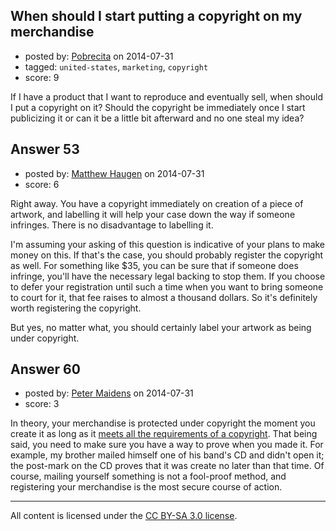## When should I start putting a copyright on my merchandise

- posted by: [Pobrecita](https://stackexchange.com/users/4602030/pobrecita) on 2014-07-31
- tagged: `united-states`, `marketing`, `copyright`
- score: 9

<p>If I have a product that I want to reproduce and eventually sell, when should I put a copyright on it? Should the copyright be immediately once I start publicizing it or can it be a little bit afterward and no one steal my idea?</p>



## Answer 53

- posted by: [Matthew Haugen](https://stackexchange.com/users/1325646/matthew-haugen) on 2014-07-31
- score: 6

<p>Right away. You have a copyright immediately on creation of a piece of artwork, and labelling it will help your case down the way if someone infringes. There is no disadvantage to labelling it.</p>

<p>I'm assuming your asking of this question is indicative of your plans to make money on this. If that's the case, you should probably register the copyright as well. For something like $35, you can be sure that if someone does infringe, you'll have the necessary legal backing to stop them. If you choose to defer your registration until such a time when you want to bring someone to court for it, that fee raises to almost a thousand dollars. So it's definitely worth registering the copyright.</p>

<p>But yes, no matter what, you should certainly label your artwork as being under copyright.</p>



## Answer 60

- posted by: [Peter Maidens](https://stackexchange.com/users/4637522/peter-maidens) on 2014-07-31
- score: 3

<p>In theory, your merchandise is protected under copyright the moment you create it as long as it <a href="http://www.geom.uiuc.edu/events/courses/1996/cmwh/Copyright/c_protects.html" rel="nofollow">meets all the requirements of a copyright</a>. That being said, you need to make sure you have a way to prove when you made it. For example, my brother mailed himself one of his band's CD and didn't open it; the post-mark on the CD proves that it was create no later than that time. Of course, mailing yourself something is not a fool-proof method, and registering your merchandise is the most secure course of action.</p>




---

All content is licensed under the [CC BY-SA 3.0 license](https://creativecommons.org/licenses/by-sa/3.0/).
